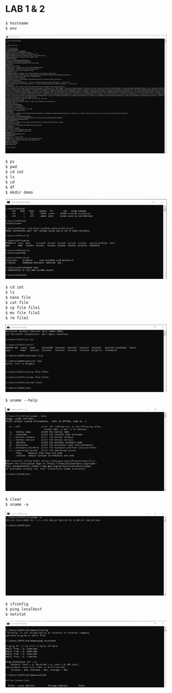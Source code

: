 # LAB 1 & 2
```ssh
$ hostname
$ env
```
![](1.png)

```ssh
$ ps
$ pwd
$ cd iot
$ ls
$ cd
$ df
$ mkdir demo
```
![](2.png)

```ssh
$ cd iot
$ ls
$ nano file
$ cat file
$ cp file file1
$ mv file file2
$ rm file2
```
![](3.png)

```ssh
$ uname --help
```
![](4.png)

```ssh
$ clear
$ uname -a
```
![](5.png)

```ssh
$ ifconfig
$ ping localhost
$ netstat
```
![](6.png)

